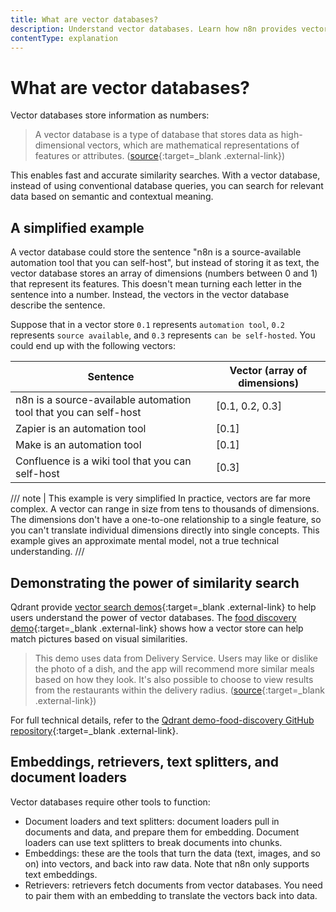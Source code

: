 ```yaml
---
title: What are vector databases?
description: Understand vector databases. Learn how n8n provides vector databases, along with the key components to work with them, including embeddings, retrievers, and document loaders.
contentType: explanation
---
```


# What are vector databases?

Vector databases store information as numbers:

> A vector database is a type of database that stores data as high-dimensional vectors, which are mathematical representations of features or attributes. ([source](https://learn.microsoft.com/en-us/semantic-kernel/memories/vector-db){:target=_blank .external-link})

This enables fast and accurate similarity searches. With a vector database, instead of using conventional database queries, you can search for relevant data based on semantic and contextual meaning.

## A simplified example

A vector database could store the sentence "n8n is a source-available automation tool that you can self-host", but instead of storing it as text, the vector database stores an array of dimensions (numbers between 0 and 1) that represent its features. This doesn't mean turning each letter in the sentence into a number. Instead, the vectors in the vector database describe the sentence. 

Suppose that in a vector store `0.1` represents `automation tool`, `0.2` represents `source available`, and `0.3` represents `can be self-hosted`. You could end up with the following vectors:

| Sentence | Vector (array of dimensions) |
| -------- | ------ |
| n8n is a source-available automation tool that you can self-host | [0.1, 0.2, 0.3] |
| Zapier is an automation tool | [0.1] |
| Make is an automation tool | [0.1] |
| Confluence is a wiki tool that you can self-host | [0.3] |

/// note | This example is very simplified
In practice, vectors are far more complex. A vector can range in size from tens to thousands of dimensions. The dimensions don't have a one-to-one relationship to a single feature, so you can't translate individual dimensions directly into single concepts. This example gives an approximate mental model, not a true technical understanding.
///


## Demonstrating the power of similarity search

Qdrant provide [vector search demos](https://qdrant.tech/demo/){:target=_blank .external-link} to help users understand the power of vector databases. The [food discovery demo](https://food-discovery.qdrant.tech/){:target=_blank .external-link} shows how a vector store can help match pictures based on visual similarities.

> This demo uses data from Delivery Service. Users may like or dislike the photo of a dish, and the app will recommend more similar meals based on how they look. It's also possible to choose to view results from the restaurants within the delivery radius. ([source](https://qdrant.tech/demo/){:target=_blank .external-link})

For full technical details, refer to the [Qdrant demo-food-discovery GitHub repository](https://github.com/qdrant/demo-food-discovery){:target=_blank .external-link}.

## Embeddings, retrievers, text splitters, and document loaders

Vector databases require other tools to function:

- Document loaders and text splitters: document loaders pull in documents and data, and prepare them for embedding. Document loaders can use text splitters to break documents into chunks.
- Embeddings: these are the tools that turn the data (text, images, and so on) into vectors, and back into raw data. Note that n8n only supports text embeddings.
- Retrievers: retrievers fetch documents from vector databases. You need to pair them with an embedding to translate the vectors back into data.





